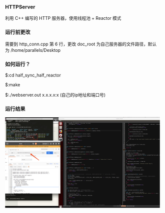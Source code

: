 ### HTTPServer
利用 C++ 编写的 HTTP 服务器，使用线程池 + Reactor 模式

### 运行前更改
需要到 http_conn.cpp 第 6 行，更改 doc_root 为自己服务器的文件路径，默认为 /home/parallels/Desktop

### 如何运行？
$:cd half_sync_half_reactor

$:make

$:./webserver.out x.x.x.x:x (自己的ip地址和端口号)

### 运行结果
![](https://github.com/Abson/HTTPServer/blob/master/screenshoot/WechatIMG4863.jpeg)
